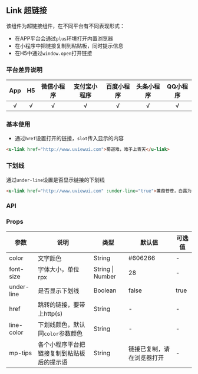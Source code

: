 ## Link 超链接

该组件为超链接组件，在不同平台有不同表现形式：
- 在APP平台会通过`plus`环境打开内置浏览器
- 在小程序中把链接复制到粘贴板，同时提示信息
- 在H5中通过`window.open`打开链接

### 平台差异说明

|App|H5|微信小程序|支付宝小程序|百度小程序|头条小程序|QQ小程序|
|:-:|:-:|:-:|:-:|:-:|:-:|:-:|
|√|√|√|√|√|√|√|

### 基本使用

- 通过`href`设置打开的链接，`slot`传入显示的内容

```html
<u-link href="http://www.uviewui.com">蜀道难，难于上青天</u-link>
```

### 下划线

通过`under-line`设置是否显示链接的下划线

```html
<u-link href="http://www.uviewui.com" :under-line="true">蒹葭苍苍，白露为霜</u-link>
```

### API

### Props

| 参数          | 说明            | 类型            | 默认值             |  可选值   |
|-------------  |---------------- |---------------|------------------ |-------- |
| color | 文字颜色 | String | #606266 | - |
| font-size | 字体大小，单位rpx | String \| Number  | 28 | - |
| under-line | 是否显示下划线 | Boolean  | false | true |
| href | 跳转的链接，要带上http(s) | String  | - | - |
| line-color | 下划线颜色，默认同`color`参数颜色 | String  | - | - |
| mp-tips | 各个小程序平台把链接复制到粘贴板后的提示语 | String  | 链接已复制，请在浏览器打开 | - |
